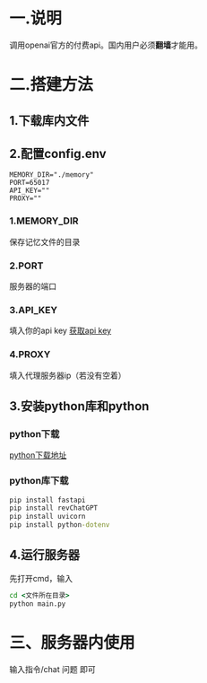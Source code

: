# 一.说明
调用openai官方的付费api。国内用户必须**翻墙**才能用。
# 二.搭建方法
## 1.下载库内文件
## 2.配置config.env
```env
MEMORY_DIR="./memory"
PORT=65017
API_KEY=""
PROXY=""
```
### 1.MEMORY_DIR
保存记忆文件的目录
### 2.PORT
服务器的端口
### 3.API_KEY
填入你的api key
[获取api key](https://platform.openai.com/account/api-keys)
### 4.PROXY
填入代理服务器ip（若没有空着）
## 3.安装python库和python
### python下载
[python下载地址](https://www.python.org/downloads/)
### python库下载
```cmd
pip install fastapi
pip install revChatGPT
pip install uvicorn
pip install python-dotenv
```
## 4.运行服务器
先打开cmd，输入
```cmd
cd <文件所在目录>
python main.py
```
# 三、服务器内使用
输入指令/chat 问题 即可
